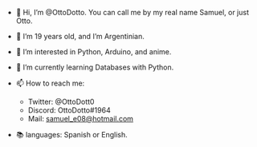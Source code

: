 - 👋 Hi, I’m @OttoDotto.  You can call me by my real name Samuel, or just Otto. 

- 👤 I’m 19 years old, and I’m Argentinian.

- 👀 I’m interested in Python, Arduino, and anime. 

- 🌱 I’m currently learning Databases with Python.

- 📫 How to reach me:
   * Twitter: @OttoDott0
   * Discord: OttoDotto#1964
   * Mail: samuel_e08@hotmail.com

- 📚 languages: Spanish or English.
